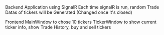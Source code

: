 Backend
Application using SignalR
Each time signalR is run, random Trade Datas of tickers will be Generated (Changed once it's closed)

Frontend
MainWindow to chose 10 tickers
TickerWindow to show current ticker info, show Trade History, buy and sell tickers
